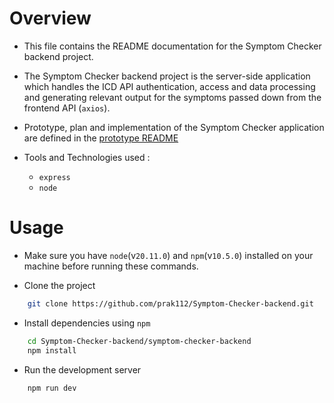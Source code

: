 # Overview
- This file contains the README documentation for the Symptom Checker backend project.
 
- The Symptom Checker backend project is the server-side application which handles the ICD API authentication, access and data processing and generating relevant output for the symptoms passed down from the frontend API (`axios`).

- Prototype, plan and implementation of the Symptom Checker application are defined in the [prototype README](https://github.com/prak112/ICD11-SymptomChecker#oveview)
- Tools and Technologies used : 
    - `express`
    - `node`

# Usage
- Make sure you have `node`(v`20.11.0`) and `npm`(v`10.5.0`) installed on your machine before running these commands.

- Clone the project
```bash
    git clone https://github.com/prak112/Symptom-Checker-backend.git
```

- Install dependencies using `npm`
```bash
    cd Symptom-Checker-backend/symptom-checker-backend
    npm install
```

- Run the development server
```bash
    npm run dev
``` 